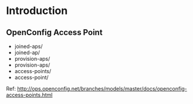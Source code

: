 # Introduction

## OpenConfig Access Point

- joined-aps/
- joined-ap/
- provision-aps/
- provision-aps/
- access-points/
- access-point/

Ref: http://ops.openconfig.net/branches/models/master/docs/openconfig-access-points.html


